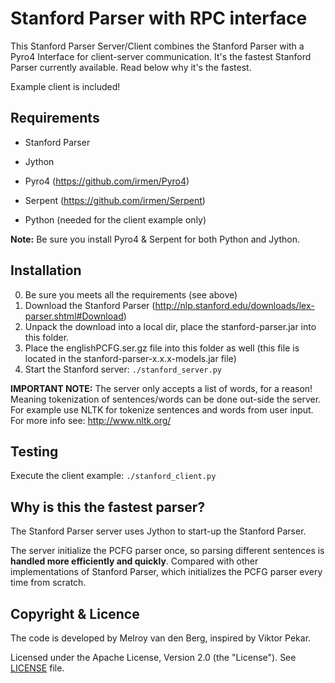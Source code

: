 Stanford Parser with RPC interface
==================================
This Stanford Parser Server/Client combines the Stanford Parser with a Pyro4 Interface for client-server communication. It's the fastest Stanford Parser currently available. 
Read below why it's the fastest.

Example client is included!

Requirements
------------
- Stanford Parser 
- Jython
- Pyro4 (https://github.com/irmen/Pyro4)
- Serpent (https://github.com/irmen/Serpent)


- Python (needed for the client example only)

**Note:** Be sure you install Pyro4 & Serpent for both Python and Jython.

Installation
------------
0. Be sure you meets all the requirements (see above)
1. Download the Stanford Parser (http://nlp.stanford.edu/downloads/lex-parser.shtml#Download)
2. Unpack the download into a local dir, place the stanford-parser.jar into this folder.
3. Place the englishPCFG.ser.gz file into this folder as well (this file is located in the stanford-parser-x.x.x-models.jar file)
4. Start the Stanford server: ```./stanford_server.py```

**IMPORTANT NOTE:** The server only accepts a list of words, for a reason! Meaning tokenization of sentences/words can be done out-side the server. For example use NLTK for tokenize sentences and words from user input. For more info see: http://www.nltk.org/

Testing
-------
Execute the client example: ```./stanford_client.py```



Why is this the fastest parser?
-------------------------------
The Stanford Parser server uses Jython to start-up the Stanford Parser.

The server initialize the PCFG parser once, so parsing different sentences is **handled more efficiently and quickly**. Compared with other implementations of Stanford Parser, which initializes the PCFG parser every time from scratch.

Copyright &amp; Licence
-----------------------
The code is developed by Melroy van den Berg, inspired by Viktor Pekar. 

Licensed under the Apache License, Version 2.0 (the "License"). See [LICENSE](LICENSE) file.

